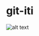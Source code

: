 # git-iti
![alt text](https://www.google.com/url?sa=i&url=https%3A%2F%2Fwww.youtube.com%2Fwatch%3Fv%3DIfHUQfFcark&psig=AOvVaw1uEGtVVcVe4Spx76uVbtQn&ust=1640949121785000&source=images&cd=vfe&ved=0CAsQjRxqFwoTCMDm9_2xi_UCFQAAAAAdAAAAABAD)